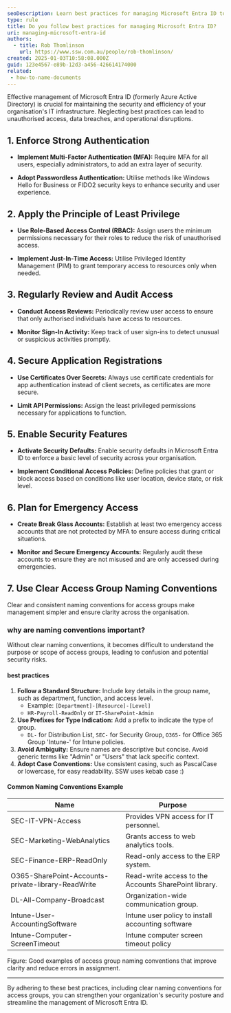 ```yaml
---
seoDescription: Learn best practices for managing Microsoft Entra ID to enhance security and efficiency in your organization.
type: rule
title: Do you follow best practices for managing Microsoft Entra ID?
uri: managing-microsoft-entra-id
authors:
  - title: Rob Thomlinson
    url: https://www.ssw.com.au/people/rob-thomlinson/
created: 2025-01-03T10:58:08.000Z
guid: 123e4567-e89b-12d3-a456-426614174000
related:
 - how-to-name-documents
---
```


Effective management of Microsoft Entra ID (formerly Azure Active Directory) is crucial for maintaining the security and efficiency of your organisation's IT infrastructure. Neglecting best practices can lead to unauthorised access, data breaches, and operational disruptions. <!--endintro-->

## 1. Enforce Strong Authentication

* **Implement Multi-Factor Authentication (MFA):** Require MFA for all users, especially administrators, to add an extra layer of security.

* **Adopt Passwordless Authentication:** Utilise methods like Windows Hello for Business or FIDO2 security keys to enhance security and user experience.

## 2. Apply the Principle of Least Privilege

* **Use Role-Based Access Control (RBAC):** Assign users the minimum permissions necessary for their roles to reduce the risk of unauthorised access.

* **Implement Just-In-Time Access:** Utilise Privileged Identity Management (PIM) to grant temporary access to resources only when needed.

## 3. Regularly Review and Audit Access

* **Conduct Access Reviews:** Periodically review user access to ensure that only authorised individuals have access to resources.

* **Monitor Sign-In Activity:** Keep track of user sign-ins to detect unusual or suspicious activities promptly.

## 4. Secure Application Registrations

* **Use Certificates Over Secrets:** Always use certificate credentials for app authentication instead of client secrets, as certificates are more secure.

* **Limit API Permissions:** Assign the least privileged permissions necessary for applications to function.

## 5. Enable Security Features

* **Activate Security Defaults:** Enable security defaults in Microsoft Entra ID to enforce a basic level of security across your organisation.

* **Implement Conditional Access Policies:** Define policies that grant or block access based on conditions like user location, device state, or risk level.

## 6. Plan for Emergency Access

* **Create Break Glass Accounts:** Establish at least two emergency access accounts that are not protected by MFA to ensure access during critical situations.

* **Monitor and Secure Emergency Accounts:** Regularly audit these accounts to ensure they are not misused and are only accessed during emergencies.

## 7. Use Clear Access Group Naming Conventions

Clear and consistent naming conventions for access groups make management simpler and ensure clarity across the organisation.

### **why are naming conventions important?**

Without clear naming conventions, it becomes difficult to understand the purpose or scope of access groups, leading to confusion and potential security risks.

#### **best practices**

1. **Follow a Standard Structure:** Include key details in the group name, such as department, function, and access level.
   * Example: `[Department]-[Resource]-[Level]`
   * `HR-Payroll-ReadOnly` or `IT-SharePoint-Admin`
2. **Use Prefixes for Type Indication:** Add a prefix to indicate the type of group.
   * `DL-` for Distribution List, `SEC-` for Security Group, `O365-` for Office 365 Group 'Intune-' for Intune policies.
3. **Avoid Ambiguity:** Ensure names are descriptive but concise. Avoid generic terms like "Admin" or "Users" that lack specific context.
4. **Adopt Case Conventions:** Use consistent casing, such as PascalCase or lowercase, for easy readability. SSW uses kebab case :)

#### **Common Naming Conventions Example**

| **Name**                | **Purpose**                               |
|--------------------------|-------------------------------------------|
| SEC-IT-VPN-Access           | Provides VPN access for IT personnel.    |
| SEC-Marketing-WebAnalytics  | Grants access to web analytics tools.    |
| SEC-Finance-ERP-ReadOnly    | Read-only access to the ERP system.       |
| O365-SharePoint-Accounts-private-library-ReadWrite    | Read-write access to the Accounts SharePoint library.       |
| DL-All-Company-Broadcast   | Organization-wide communication group.   |
| Intune-User-AccountingSoftware | Intune user policy to install accounting software |
| Intune-Computer-ScreenTimeout | Intune computer screen timeout policy |

Figure: Good examples of access group naming conventions that improve clarity and reduce errors in assignment.

---

By adhering to these best practices, including clear naming conventions for access groups, you can strengthen your organization's security posture and streamline the management of Microsoft Entra ID.
